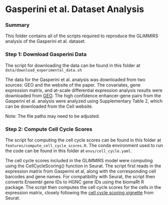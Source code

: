 # Gasperini et al. Dataset Analysis

### Summary
This folder contains all of the scripts required to reproduce the GLiMMIRS analysis of the Gasperini et al. dataset.

### Step 1: Download Gasperini Data
The script for downloading the data can be found in this folder at ```data/download_experimental_data.sh```

The data for the Gasperini et al. analysis was downloaded from two sources: GEO and the website of the paper. The covariates, gene expression matrix, and at-scale differential expression analysis results were downloaded from [GEO](https://www.ncbi.nlm.nih.gov/geo/query/acc.cgi?acc=GSE120861). The high confidence enhancer-gene pairs from the Gasperini et al. analysis were analyzed using Supplementary Table 2, which can be downloaded from the Cell website. 

Note: The file paths may need to be adjusted.

### Step 2: Compute Cell Cycle Scores
The script for computing the cell cycle scores can be found in this folder at ```features/compute_cell_cycle_scores.R```. The conda environment used to run the code can be found in this folder at ```envs/cell_cycle.yaml```.

The cell cycle scores included in the GLiMMIRS model were computing using the CellCycleScoring() function in Seurat. The script first reads in the expression matrix from Gasperini et al, along with the corresponding cell barcodes and gene names. For compatibility with Seurat, the script then converts Ensembl gene IDs to HGNC gene IDs using the biomaRt R package. The script then computes the cell cycle scores for the cells in the expression matrix, closely following the [cell cycle scoring vignette](https://satijalab.org/seurat/articles/cell_cycle_vignette.html) from Seurat.
